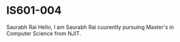 # IS601-004
Saurabh Rai
Hello, I am Saurabh Rai cuurently pursuing Master's in Computer Science from NJIT. 